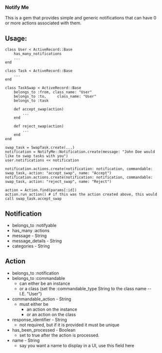 
### Notify Me
This is a gem that provides simple and generic notifications that can have 0
or more actions associated with them.

## Usage:

    class User < ActiveRecord::Base
        has_many_notifications
        ...
    end
    
    class Task < ActiveRecord::Base
        ...
    end
    
    class TaskSwap < ActiveRecord::Base
        belongs_to :from, class_name: "User"
        belongs_to :to,     class_name: "User"
        belongs_to :task
    
        def accept_swap(action)
            ...
        end
    
        def reject_swap(action)
            ...
        end
    end
    
    swap_task = SwapTask.create(...)
    notification = NotifyMe::Notification.create(message: "John Doe would like to swap tasks with you")
    user.notifications << notification
    
    notification.actions.create(notification: notification, commandable: swap_task, action: "accept_swap", name: "Accept")
    notification.actions.create(notification: notification, commandable: swap_task, action: "reject_swap", name: "Reject")
    
    action = Action.find(params[:id])
    action.run_action() # if this was the action created above, this would call swap_task.accept_swap


## Notification
* belongs_to :notifyable
* has_many :actions
* message - String
* message_details - String
* categories - String

## Action
* belongs_to :notification
* belongs_to :commandable
    * can either be an instance
    * or a class (set the :commandable_type String to the class name -- I.E. "User")
* commandable_action - String
    * must either be
        * an action on the instance
        * or an action on the class
* response_identifier - String
    * not required, but if it is provided it must be unique
* has_been_processed - Boolean
    * set to true after the action is processed.
* name - String
    * say you want a name to display in a UI, use this field here